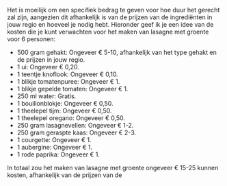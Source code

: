 Het is moeilijk om een specifiek bedrag te geven voor hoe duur het gerecht zal zijn, aangezien dit afhankelijk is van de prijzen van de ingrediënten in jouw regio en hoeveel je nodig hebt. Hieronder geef ik je een idee van de kosten die je kunt verwachten voor het maken van lasagne met groente voor 6 personen:

- 500 gram gehakt: Ongeveer € 5-10, afhankelijk van het type gehakt en de prijzen in jouw regio.
- 1 ui: Ongeveer € 0,20.
- 1 teentje knoflook: Ongeveer € 0,10.
- 1 blikje tomatenpuree: Ongeveer € 1.
- 1 blikje gepelde tomaten: Ongeveer € 1.
- 250 ml water: Gratis.
- 1 bouillonblokje: Ongeveer € 0,50.
- 1 theelepel tijm: Ongeveer € 0,50.
- 1 theelepel oregano: Ongeveer € 0,50.
- 250 gram lasagnevellen: Ongeveer € 1-2.
- 250 gram geraspte kaas: Ongeveer € 2-3.
- 1 courgette: Ongeveer € 1.
- 1 aubergine: Ongeveer € 1.
- 1 rode paprika: Ongeveer € 1.

In totaal zou het maken van lasagne met groente ongeveer € 15-25 kunnen kosten, afhankelijk van de prijzen van de
